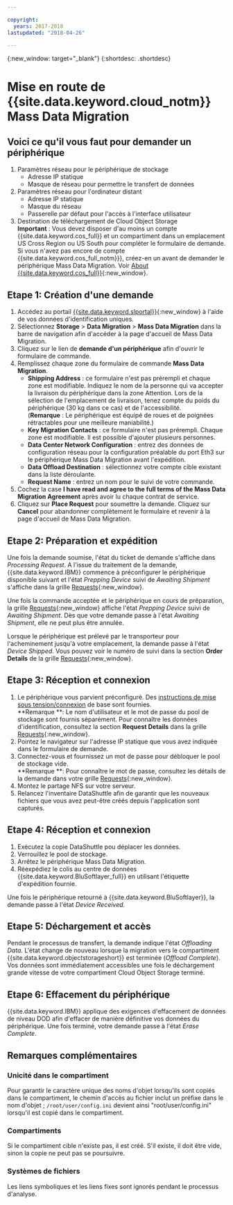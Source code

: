```yaml
---

copyright:
  years: 2017-2018
lastupdated: "2018-04-26"

---
```

{:new_window: target="_blank"}
{:shortdesc: .shortdesc}

# Mise en route de {{site.data.keyword.cloud_notm}} Mass Data Migration

## Voici ce qu'il vous faut pour demander un périphérique

1. Paramètres réseau pour le périphérique de stockage
   - Adresse IP statique
   - Masque de réseau pour permettre le transfert de données
2. Paramètres réseau pour l'ordinateur distant
   - Adresse IP statique
   - Masque du réseau 
   - Passerelle par défaut pour l'accès à l'interface utilisateur
3. Destination de téléchargement de Cloud Object Storage <br/>
   **Important** : Vous devez disposer d'au moins un compte {{site.data.keyword.cos_full}} et un compartiment dans un emplacement US Cross Region ou US South pour compléter le formulaire de demande. Si vous n'avez pas encore de compte {{site.data.keyword.cos_full_notm}}}, créez-en un avant de demander le périphérique Mass Data Migration. Voir [About {{site.data.keyword.cos_full}}](https://console.bluemix.net/docs/services/cloud-object-storage/about-cos.html){:new_window}.

## Etape 1: Création d'une demande

1. Accédez au portail [{{site.data.keyword.slportal}}](https://control.softlayer.com/){:new_window} à l'aide de vos données d'identification uniques.
2. Sélectionnez **Storage** > **Data Migration** > **Mass Data Migration** dans la barre de navigation afin d'accéder à la page d'accueil de Mass Data Migration.
3. Cliquez sur le lien de **demande d'un périphérique** afin d'ouvrir le formulaire de commande.
4. Remplissez chaque zone du formulaire de commande **Mass Data Migration**.
   - **Shipping Address** : ce formulaire n'est pas prérempli et chaque zone est modifiable. Indiquez le nom de la personne qui va accepter la livraison du périphérique dans la zone Attention. Lors de la sélection de l'emplacement de livraison, tenez compte du poids du périphérique (30 kg dans ce cas) et de l'accessibilité. <br/> (**Remarque** : Le périphérique est équipé de roues et de poignées rétractables pour une meilleure maniabilité.)
   - **Key Migration Contacts** : ce formulaire n'est pas prérempli. Chaque zone est modifiable. Il est possible d'ajouter plusieurs personnes. 
   - **Data Center Network Configuration** : entrez des données de configuration réseau pour la configuration préalable du port Eth3 sur le périphérique Mass Data Migration avant l'expédition.
   - **Data Offload Destination** : sélectionnez votre compte cible existant dans la liste déroulante.
   - **Request Name** : entrez un nom pour le suivi de votre commande.
5. Cochez la case **I have read and agree to the full terms of the Mass Data Migration Agreement** après avoir lu chaque contrat de service.
6. Cliquez sur **Place Request** pour soumettre la demande. Cliquez sur **Cancel** pour abandonner complètement le formulaire et revenir à la page d'accueil de Mass Data Migration.


## Etape 2: Préparation et expédition

Une fois la demande soumise, l'état du ticket de demande s'affiche dans *Processing Request*.  A l'issue du traitement de la demande, {{site.data.keyword.IBM}} commence à préconfigurer le périphérique disponible suivant et l'état  *Prepping Device* suivi de *Awaiting Shipment* s'affiche dans la grille [Requests](https://control.softlayer.com/storage/mdms){:new_window}.

Une fois la commande acceptée et le périphérique en cours de préparation, la grille [Requests](https://control.softlayer.com/storage/mdms){:new_window} affiche l'état *Prepping Device* suivi de *Awaiting Shipment*. Dès que votre demande passe à l'état *Awaiting Shipment*, elle ne peut plus être annulée. 

Lorsque le périphérique est prélevé par le transporteur pour l'acheminement jusqu'à votre emplacement, la demande passe à l'état *Device Shipped*. Vous pouvez voir le numéro de suivi dans la section **Order Details** de la grille [Requests](https://control.softlayer.com/storage/mdms){:new_window}.


## Etape 3: Réception et connexion

1. Le périphérique vous parvient préconfiguré. Des [instructions de mise sous tension/connexion](user-instructions.html) de base sont fournies. <br/>
  **Remarque **: Le nom d'utilisateur et le mot de passe du pool de stockage sont fournis séparément. Pour connaître les données d'identification, consultez la section **Request Details** dans la grille [Requests](https://control.softlayer.com/storage/mdms){:new_window}.
2. Pointez le navigateur sur l'adresse IP statique que vous avez indiquée dans le formulaire de demande.
3. Connectez-vous et fournissez un mot de passe pour débloquer le pool de stockage vide. <br/>
   **Remarque **: Pour connaître le mot de passe, consultez les détails de la demande dans votre grille [Requests](https://control.softlayer.com/storage/mdms){:new_window}.
4. Montez le partage NFS sur votre serveur.
5. Relancez l'inventaire DataShuttle afin de garantir que les nouveaux fichiers que vous avez peut-être créés depuis l'application sont capturés.

## Etape 4: Réception et connexion
1. Exécutez la copie DataShuttle pou déplacer les données.
2. Verrouillez le pool de stockage.
3. Arrêtez le périphérique Mass Data Migration.
4. Réexpédiez le colis au centre de données {{site.data.keyword.BluSoftlayer_full}} en utilisant l'étiquette d'expédition fournie.

Une fois le périphérique retourné à {{site.data.keyword.BluSoftlayer}}, la demande passe à l'état *Device Received*. 

## Etape 5: Déchargement et accès

Pendant le processus de transfert, la demande indique l'état *Offloading Data*. L'état change de nouveau lorsque la migration vers le compartiment {{site.data.keyword.objectstorageshort}} est terminée (*Offload Complete*). Vos données sont immédiatement accessibles une fois le déchargement grande vitesse de votre compartiment Cloud Object Storage terminé.

## Etape 6: Effacement du périphérique

{{site.data.keyword.IBM}} applique des exigences d'effacement de données de niveau DOD afin d'effacer de manière définitive vos données du périphérique. Une fois terminé, votre demande passe à l'état *Erase Complete*.

## Remarques complémentaires

### Unicité dans le compartiment

Pour garantir le caractère unique des noms d'objet lorsqu'ils sont copiés dans le compartiment, le chemin d'accès au fichier inclut un préfixe dans le nom d'objet ;  `/root/user/config.ini` devient ainsi "root/user/config.ini" lorsqu'il est copié dans le compartiment.

### Compartiments

Si le compartiment cible n'existe pas, il est créé.   S'il existe, il doit être vide, sinon la copie ne peut pas se poursuivre.  

### Systèmes de fichiers

Les liens symboliques et les liens fixes sont ignorés pendant le processus d'analyse.
